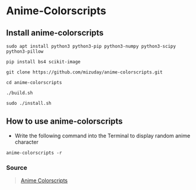 # Anime-Colorscripts

## Install anime-colorscripts
```
sudo apt install python3 python3-pip python3-numpy python3-scipy python3-pillow
```
```
pip install bs4 scikit-image
```
```
git clone https://github.com/mizuday/anime-colorscripts.git
```
```
cd anime-colorscripts
```
```
./build.sh
```
```
sudo ./install.sh
```

## How to use anime-colorscripts
- Write the following command into the Terminal to display random anime character
```
anime-colorscripts -r
```

### Source
> [Anime Colorscripts](https://github.com/juanlouisr/anime-colorscripts)
